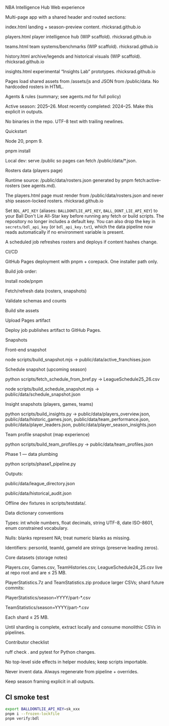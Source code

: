NBA Intelligence Hub
Web experience

Multi-page app with a shared header and routed sections:

index.html landing + season-preview content. 
rhicksrad.github.io

players.html player intelligence hub (WIP scaffold). 
rhicksrad.github.io

teams.html team systems/benchmarks (WIP scaffold). 
rhicksrad.github.io

history.html archive/legends and historical visuals (WIP scaffold). 
rhicksrad.github.io

insights.html experimental “Insights Lab” prototypes. 
rhicksrad.github.io

Pages load shared assets from /assets/js and JSON from /public/data. No hardcoded rosters in HTML.

Agents & rules (summary; see agents.md for full policy)

Active season: 2025–26. Most recently completed: 2024–25. Make this explicit in outputs.

No binaries in the repo. UTF-8 text with trailing newlines.

Quickstart

Node 20, pnpm 9.

pnpm install

Local dev: serve /public so pages can fetch /public/data/*.json.

Rosters data (players page)

Runtime source: /public/data/rosters.json generated by pnpm fetch:active-rosters (see agents.md).

The players.html page must render from /public/data/rosters.json and never ship season-locked rosters.
rhicksrad.github.io

Set `BDL_API_KEY` (aliases: `BALLDONTLIE_API_KEY`, `BALL_DONT_LIE_API_KEY`) to your Ball Don't Lie All-Star key before running any fetch or build scripts. The repository no longer includes a default key. You can also drop the key in `secrets/bdl_api_key` (or `bdl_api_key.txt`), which the data pipeline now reads automatically if no environment variable is present.

A scheduled job refreshes rosters and deploys if content hashes change.

CI/CD

GitHub Pages deployment with pnpm + corepack. One installer path only.

Build job order:

Install node/pnpm

Fetch/refresh data (rosters, snapshots)

Validate schemas and counts

Build site assets

Upload Pages artifact

Deploy job publishes artifact to GitHub Pages.

Snapshots

Front-end snapshot

node scripts/build_snapshot.mjs → public/data/active_franchises.json

Schedule snapshot (upcoming season)

python scripts/fetch_schedule_from_bref.py → LeagueSchedule25_26.csv

node scripts/build_schedule_snapshot.mjs → public/data/schedule_snapshot.json

Insight snapshots (players, games, teams)

python scripts/build_insights.py →
public/data/players_overview.json,
public/data/historic_games.json,
public/data/team_performance.json,
public/data/player_leaders.json,
public/data/player_season_insights.json

Team profile snapshot (map experience)

python scripts/build_team_profiles.py → public/data/team_profiles.json

Phase 1 — data plumbing

python scripts/phase1_pipeline.py

Outputs:

public/data/league_directory.json

public/data/historical_audit.json

Offline dev fixtures in scripts/testdata/.

Data dictionary conventions

Types: int whole numbers, float decimals, string UTF-8, date ISO-8601, enum constrained vocabulary.

Nulls: blanks represent NA; treat numeric blanks as missing.

Identifiers: personId, teamId, gameId are strings (preserve leading zeros).

Core datasets (storage notes)

Players.csv, Games.csv, TeamHistories.csv, LeagueSchedule24_25.csv live at repo root and are ≤ 25 MB.

PlayerStatistics.7z and TeamStatistics.zip produce larger CSVs; shard future commits:

PlayerStatistics/season=YYYY/part-*.csv

TeamStatistics/season=YYYY/part-*.csv

Each shard ≤ 25 MB.

Until sharding is complete, extract locally and consume monolithic CSVs in pipelines.

Contributor checklist

ruff check . and pytest for Python changes.

No top-level side effects in helper modules; keep scripts importable.

Never invent data. Always regenerate from pipeline + overrides.

Keep season framing explicit in all outputs.

## CI smoke test
```bash
export BALLDONTLIE_API_KEY=sk_xxx
pnpm i --frozen-lockfile
pnpm verify:bdl
```
